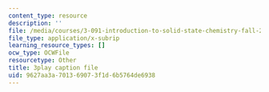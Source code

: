 ```yaml
---
content_type: resource
description: ''
file: /media/courses/3-091-introduction-to-solid-state-chemistry-fall-2018/9627aa3a701369073f1d6b5764de6938_2a59RuPBIko.srt
file_type: application/x-subrip
learning_resource_types: []
ocw_type: OCWFile
resourcetype: Other
title: 3play caption file
uid: 9627aa3a-7013-6907-3f1d-6b5764de6938
---
```

